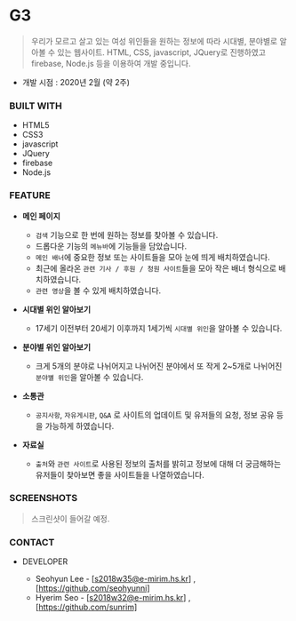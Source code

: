 # G3
> 우리가 모르고 살고 있는 여성 위인들을 원하는 정보에 따라 시대별, 분야별로 알아볼 수 있는 웹사이트. HTML, CSS, javascript, JQuery로 진행하였고 firebase, Node.js 등을 이용하여 개발 중입니다.
 - 개발 시점 : 2020년 2월 (약 2주)
 

### BUILT WITH
- HTML5
- CSS3
- javascript
- JQuery
- firebase
- Node.js


### FEATURE
- **메인 페이지**

    - `검색` 기능으로 한 번에 원하는 정보를 찾아볼 수 있습니다.
    - 드롭다운 기능의 `메뉴바`에 기능들을 담았습니다.
    - `메인 배너`에 중요한 정보 또는 사이트들을 모아 눈에 띄게 배치하였습니다.
    - 최근에 올라온 `관련 기사 / 후원 / 청원 사이트`들을 모아 작은 배너 형식으로 배치하였습니다.
    - `관련 영상`을 볼 수 있게 배치하였습니다.
    

- **시대별 위인 알아보기**

    - 17세기 이전부터 20세기 이후까지 1세기씩 `시대별 위인`을 알아볼 수 있습니다.
    
  
- **분야별 위인 알아보기**

    - 크게 5개의 분야로 나뉘어지고 나뉘어진 분야에서 또 작게 2~5개로 나뉘어진 `분야별 위인`을 알아볼 수 있습니다.
    
  
- **소통관**

     - `공지사항`, `자유게시판`, `Q&A` 로 사이트의 업데이트 및 유저들의 요청, 정보 공유 등을 가능하게 하였습니다.
     
  
- **자료실**

     - `출처`와 `관련 사이트`로 사용된 정보의 출처를 밝히고 정보에 대해 더 궁금해하는 유저들이 찾아보면 좋을 사이트들을 나열하였습니다.
     
  
### SCREENSHOTS
> 스크린샷이 들어갈 예정.


### CONTACT
- DEVELOPER

  - Seohyun Lee - [s2018w35@e-mirim.hs.kr] , [https://github.com/seohyunni]
  - Hyerim Seo - [s2018w32@e-mirim.hs.kr] , [https://github.com/sunrim]
  
  
